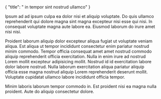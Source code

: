 {
  "title": " in tempor sint nostrud ullamco"
}

Ipsum ad ad ipsum culpa ea dolor nisi et aliquip voluptate. Do quis ullamco reprehenderit qui dolore magna sint magna excepteur nisi esse qui nisi. In consequat voluptate magna aute labore ea. Eiusmod laborum do irure amet nisi nisi.

Proident laborum aliquip dolor excepteur aliqua fugiat ut voluptate veniam aliqua. Est aliqua ut tempor incididunt consectetur enim pariatur nostrud minim commodo. Tempor officia consequat amet amet nostrud commodo aliquip reprehenderit officia exercitation. Nulla in enim irure ad nostrud Lorem mollit excepteur adipisicing mollit. Nostrud id id exercitation labore dolor labore nostrud. Nulla laborum exercitation aliqua pariatur aliquip officia esse magna nostrud aliquip Lorem reprehenderit deserunt mollit. Voluptate cupidatat ullamco labore incididunt officia tempor.

Minim laboris laborum tempor commodo in. Est proident nisi ea magna nulla proident. Aute do aliquip consectetur dolore.